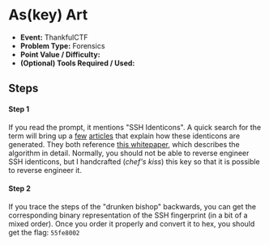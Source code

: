 # As(key) Art
* **Event:** ThankfulCTF
* **Problem Type:** Forensics
* **Point Value / Difficulty:**
* **(Optional) Tools Required / Used:**
​
## Steps​
#### Step 1
If you read the prompt, it mentions "SSH Identicons". A quick search for the term will bring up a [few](https://dev.to/krofdrakula/improving-security-by-drawing-identicons-for-ssh-keys-24mc) [articles](https://tylercipriani.com/blog/2017/09/26/ssh-key-fingerprints-identicons-and-ascii-art/) that explain how these identicons are generated. They both reference [this whitepaper](http://www.dirk-loss.de/sshvis/drunken_bishop.pdf), which describes the algorithm in detail. Normally, you should not be able to reverse engineer SSH identicons, but I handcrafted (*chef's kiss*) this key so that it is possible to reverse engineer it.

#### Step 2
If you trace the steps of the "drunken bishop" backwards, you can get the corresponding binary representation of the SSH fingerprint (in a bit of a mixed order). Once you order it properly and convert it to hex, you should get the flag: `55fe8002`
